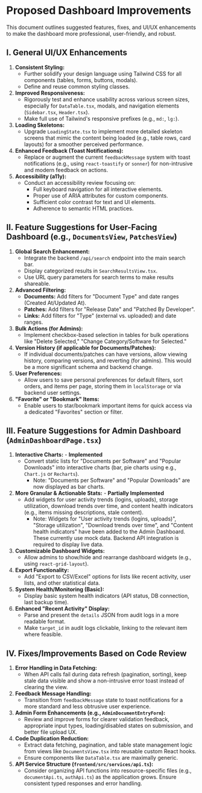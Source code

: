 # Proposed Dashboard Improvements

This document outlines suggested features, fixes, and UI/UX enhancements to make the dashboard more professional, user-friendly, and robust.

## I. General UI/UX Enhancements

1.  **Consistent Styling:**
    *   Further solidify your design language using Tailwind CSS for all components (tables, forms, buttons, modals).
    *   Define and reuse common styling classes.
2.  **Improved Responsiveness:**
    *   Rigorously test and enhance usability across various screen sizes, especially for `DataTable.tsx`, modals, and navigation elements (`Sidebar.tsx`, `Header.tsx`).
    *   Make full use of Tailwind's responsive prefixes (e.g., `md:`, `lg:`).
3.  **Loading Skeletons:**
    *   Upgrade `LoadingState.tsx` to implement more detailed skeleton screens that mimic the content being loaded (e.g., table rows, card layouts) for a smoother perceived performance.
4.  **Enhanced Feedback (Toast Notifications):**
    *   Replace or augment the current `feedbackMessage` system with toast notifications (e.g., using `react-toastify` or `sonner`) for non-intrusive and modern feedback on actions.
5.  **Accessibility (a11y):**
    *   Conduct an accessibility review focusing on:
        *   Full keyboard navigation for all interactive elements.
        *   Proper use of ARIA attributes for custom components.
        *   Sufficient color contrast for text and UI elements.
        *   Adherence to semantic HTML practices.

## II. Feature Suggestions for User-Facing Dashboard (e.g., `DocumentsView`, `PatchesView`)

1.  **Global Search Enhancement:**
    *   Integrate the backend `/api/search` endpoint into the main search bar.
    *   Display categorized results in `SearchResultsView.tsx`.
    *   Use URL query parameters for search terms to make results shareable.
2.  **Advanced Filtering:**
    *   **Documents:** Add filters for "Document Type" and date ranges (Created At/Updated At).
    *   **Patches:** Add filters for "Release Date" and "Patched By Developer".
    *   **Links:** Add filters for "Type" (external vs. uploaded) and date ranges.
3.  **Bulk Actions (for Admins):**
    *   Implement checkbox-based selection in tables for bulk operations like "Delete Selected," "Change Category/Software for Selected."
4.  **Version History (if applicable for Documents/Patches):**
    *   If individual documents/patches can have versions, allow viewing history, comparing versions, and reverting (for admins). This would be a more significant schema and backend change.
5.  **User Preferences:**
    *   Allow users to save personal preferences for default filters, sort orders, and items per page, storing them in `localStorage` or via backend user settings.
6.  **"Favorite" or "Bookmark" Items:**
    *   Enable users to star/bookmark important items for quick access via a dedicated "Favorites" section or filter.

## III. Feature Suggestions for Admin Dashboard (`AdminDashboardPage.tsx`)

1.  **Interactive Charts:** - **Implemented**
    *   Convert static lists for "Documents per Software" and "Popular Downloads" into interactive charts (bar, pie charts using e.g., `Chart.js` or `Recharts`).
        *   Note: "Documents per Software" and "Popular Downloads" are now displayed as bar charts.
2.  **More Granular & Actionable Stats:** - **Partially Implemented**
    *   Add widgets for user activity trends (logins, uploads), storage utilization, download trends over time, and content health indicators (e.g., items missing descriptions, stale content).
        *   Note: Widgets for "User activity trends (logins, uploads)", "Storage utilization", "Download trends over time", and "Content health indicators" have been added to the Admin Dashboard. These currently use mock data. Backend API integration is required to display live data.
3.  **Customizable Dashboard Widgets:**
    *   Allow admins to show/hide and rearrange dashboard widgets (e.g., using `react-grid-layout`).
4.  **Export Functionality:**
    *   Add "Export to CSV/Excel" options for lists like recent activity, user lists, and other statistical data.
5.  **System Health/Monitoring (Basic):**
    *   Display basic system health indicators (API status, DB connection, last backup time).
6.  **Enhanced "Recent Activity" Display:**
    *   Parse and present the `details` JSON from audit logs in a more readable format.
    *   Make `target_id` in audit logs clickable, linking to the relevant item where feasible.

## IV. Fixes/Improvements Based on Code Review

1.  **Error Handling in Data Fetching:**
    *   When API calls fail during data refresh (pagination, sorting), keep stale data visible and show a non-intrusive error toast instead of clearing the view.
2.  **Feedback Message Handling:**
    *   Transition from `feedbackMessage` state to toast notifications for a more standard and less obtrusive user experience.
3.  **Admin Form Enhancements (e.g., `AdminDocumentEntryForm`):**
    *   Review and improve forms for clearer validation feedback, appropriate input types, loading/disabled states on submission, and better file upload UX.
4.  **Code Duplication Reduction:**
    *   Extract data fetching, pagination, and table state management logic from views like `DocumentsView.tsx` into reusable custom React hooks.
    *   Ensure components like `DataTable.tsx` are maximally generic.
5.  **API Service Structure (`frontend/src/services/api.ts`):**
    *   Consider organizing API functions into resource-specific files (e.g., `documentApi.ts`, `authApi.ts`) as the application grows. Ensure consistent typed responses and error handling.
